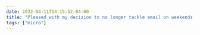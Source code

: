 ```yaml
---
date: 2022-04-11T14:15:52-04:00
title: "Pleased with my decision to no longer tackle email on weekends; less pleased with the Mailbox Mondays that have resulted."
tags: ["micro"]
---
```

